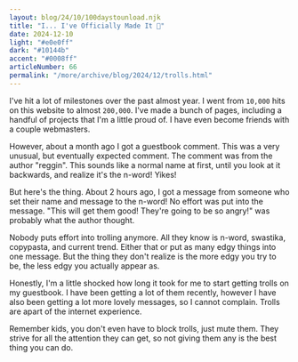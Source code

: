 ```yaml
---
layout: blog/24/10/100daystounload.njk
title: "I... I've Officially Made It 🥹"
date: 2024-12-10
light: "#e0e0ff"
dark: "#10144b"
accent: "#0008ff"
articleNumber: 66
permalink: "/more/archive/blog/2024/12/trolls.html"
---
```

I've hit a lot of milestones over the past almost year. I went from `10,000` hits on this website to almost `200,000`. I've made a bunch of pages, including a handful of projects that I'm a little proud of. I have even become friends with a couple webmasters.

However, about a month ago I got a guestbook comment. This was a very unusual, but eventually expected comment. The comment was from the author "reggin". This sounds like a normal name at first, until you look at it backwards, and realize it's the n-word! Yikes!

But here's the thing. About 2 hours ago, I got a message from someone who set their name and message to the n-word! No effort was put into the message. "This will get them good! They're going to be so angry!" was probably what the author thought.

Nobody puts effort into trolling anymore. All they know is n-word, swastika, copypasta, and current trend. Either that or put as many edgy things into one message. But the thing they don't realize is the more edgy you try to be, the less edgy you actually appear as.

Honestly, I'm a little shocked how long it took for me to start getting trolls on my guestbook. I have been getting a lot of them recently, however I have also been getting a lot more lovely messages, so I cannot complain. Trolls are apart of the internet experience.

Remember kids, you don't even have to block trolls, just mute them. They strive for all the attention they can get, so not giving them any is the best thing you can do.